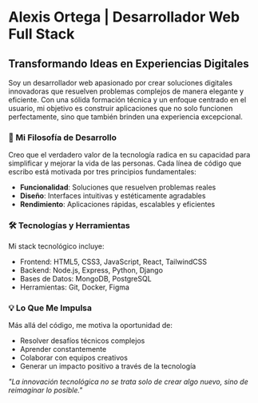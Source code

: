 # Alexis Ortega | Desarrollador Web Full Stack

## Transformando Ideas en Experiencias Digitales

Soy un desarrollador web apasionado por crear soluciones digitales innovadoras que resuelven problemas complejos de manera elegante y eficiente. Con una sólida formación técnica y un enfoque centrado en el usuario, mi objetivo es construir aplicaciones que no solo funcionen perfectamente, sino que también brinden una experiencia excepcional.

### 🚀 Mi Filosofía de Desarrollo

Creo que el verdadero valor de la tecnología radica en su capacidad para simplificar y mejorar la vida de las personas. Cada línea de código que escribo está motivada por tres principios fundamentales:

- **Funcionalidad**: Soluciones que resuelven problemas reales
- **Diseño**: Interfaces intuitivas y estéticamente agradables
- **Rendimiento**: Aplicaciones rápidas, escalables y eficientes

### 🛠️ Tecnologías y Herramientas

Mi stack tecnológico incluye:

- Frontend: HTML5, CSS3, JavaScript, React, TailwindCSS
- Backend: Node.js, Express, Python, Django
- Bases de Datos: MongoDB, PostgreSQL
- Herramientas: Git, Docker, Figma

### 💡 Lo Que Me Impulsa

Más allá del código, me motiva la oportunidad de:
- Resolver desafíos técnicos complejos
- Aprender constantemente
- Colaborar con equipos creativos
- Generar un impacto positivo a través de la tecnología

*"La innovación tecnológica no se trata solo de crear algo nuevo, sino de reimaginar lo posible."* 